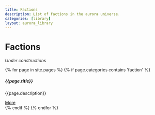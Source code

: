 ```yaml
---
title: Factions
description: List of factions in the aurora universe.
categories: [library]
layout: aurora_library
---
```


# Factions

<div class="alert alert-warning" role="alert">
    <em>Under constructions</em>
</div>

<div class="card-columns">

{% for page in site.pages %}
{% if page.categories contains 'faction' %}
<div class="card">
  <div class="card-body">
    <h5 class="card-title">{{page.title}}</h5>
    <p class="card-text">{{page.description}}</p>
    <a href="{{page.url}}" class="btn btn-primary">More</a>
  </div>
</div>
{% endif %}
{% endfor %}

</div>
